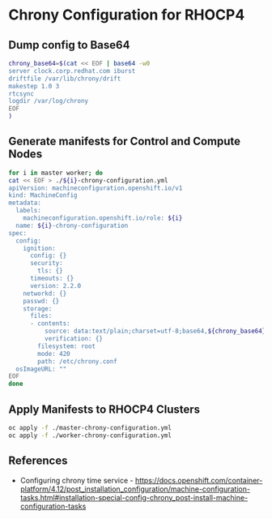 # Chrony Configuration for RHOCP4

## Dump config to Base64

```bash
chrony_base64=$(cat << EOF | base64 -w0
server clock.corp.redhat.com iburst
driftfile /var/lib/chrony/drift
makestep 1.0 3
rtcsync
logdir /var/log/chrony
EOF
)

```

## Generate manifests for Control and Compute Nodes

```bash
for i in master worker; do
cat << EOF > ./${i}-chrony-configuration.yml
apiVersion: machineconfiguration.openshift.io/v1
kind: MachineConfig
metadata:
  labels:
    machineconfiguration.openshift.io/role: ${i}
  name: ${i}-chrony-configuration
spec:
  config:
    ignition:
      config: {}
      security:
        tls: {}
      timeouts: {}
      version: 2.2.0
    networkd: {}
    passwd: {}
    storage:
      files:
      - contents:
          source: data:text/plain;charset=utf-8;base64,${chrony_base64}
          verification: {}
        filesystem: root
        mode: 420
        path: /etc/chrony.conf
  osImageURL: ""
EOF
done
```

## Apply Manifests to RHOCP4 Clusters

```bash
oc apply -f ./master-chrony-configuration.yml
oc apply -f ./worker-chrony-configuration.yml
```

## References

- Configuring chrony time service - https://docs.openshift.com/container-platform/4.12/post_installation_configuration/machine-configuration-tasks.html#installation-special-config-chrony_post-install-machine-configuration-tasks

